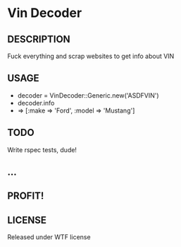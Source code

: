 # Vin Decoder

## DESCRIPTION

Fuck everything and scrap websites to get info about VIN

## USAGE

* decoder = VinDecoder::Generic.new('ASDFVIN')
* decoder.info
* => [:make => 'Ford', :model => 'Mustang']

## TODO

Write rspec tests, dude!

## ...

## PROFIT!

## LICENSE

Released under WTF license

